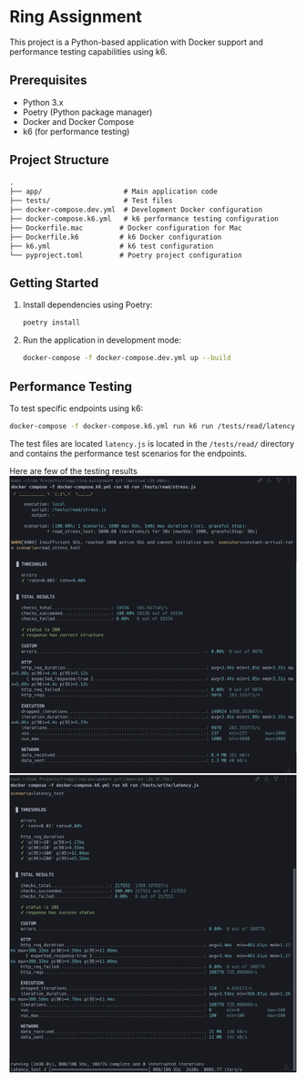# Ring Assignment

This project is a Python-based application with Docker support and performance testing capabilities using k6.

## Prerequisites

- Python 3.x
- Poetry (Python package manager)
- Docker and Docker Compose
- k6 (for performance testing)

## Project Structure

```
.
├── app/                    # Main application code
├── tests/                  # Test files
├── docker-compose.dev.yml  # Development Docker configuration
├── docker-compose.k6.yml   # k6 performance testing configuration
├── Dockerfile.mac         # Docker configuration for Mac
├── Dockerfile.k6          # k6 Docker configuration
├── k6.yml                 # k6 test configuration
└── pyproject.toml         # Poetry project configuration
```

## Getting Started

1. Install dependencies using Poetry:

   ```bash
   poetry install
   ```

2. Run the application in development mode:
   ```bash
   docker-compose -f docker-compose.dev.yml up --build
   ```

## Performance Testing

To test specific endpoints using k6:

```bash
docker-compose -f docker-compose.k6.yml run k6 run /tests/read/latency.js
```

The test files are located `latency.js` is located in the `/tests/read/` directory and contains the performance test scenarios for the endpoints.

Here are few of the testing results
![Test Results Example 1](test-1.png)
![Test Results Example 1](test-01.png)
